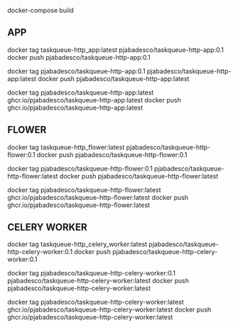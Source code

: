 docker-compose build

## APP
docker tag taskqueue-http_app:latest pjabadesco/taskqueue-http-app:0.1
docker push pjabadesco/taskqueue-http-app:0.1

docker tag pjabadesco/taskqueue-http-app:0.1 pjabadesco/taskqueue-http-app:latest
docker push pjabadesco/taskqueue-http-app:latest

docker tag pjabadesco/taskqueue-http-app:latest ghcr.io/pjabadesco/taskqueue-http-app:latest
docker push ghcr.io/pjabadesco/taskqueue-http-app:latest

## FLOWER
docker tag taskqueue-http_flower:latest pjabadesco/taskqueue-http-flower:0.1
docker push pjabadesco/taskqueue-http-flower:0.1

docker tag pjabadesco/taskqueue-http-flower:0.1 pjabadesco/taskqueue-http-flower:latest
docker push pjabadesco/taskqueue-http-flower:latest

docker tag pjabadesco/taskqueue-http-flower:latest ghcr.io/pjabadesco/taskqueue-http-flower:latest
docker push ghcr.io/pjabadesco/taskqueue-http-flower:latest

## CELERY WORKER
docker tag taskqueue-http_celery_worker:latest pjabadesco/taskqueue-http-celery-worker:0.1
docker push pjabadesco/taskqueue-http-celery-worker:0.1

docker tag pjabadesco/taskqueue-http-celery-worker:0.1 pjabadesco/taskqueue-http-celery-worker:latest
docker push pjabadesco/taskqueue-http-celery-worker:latest

docker tag pjabadesco/taskqueue-http-celery-worker:latest ghcr.io/pjabadesco/taskqueue-http-celery-worker:latest
docker push ghcr.io/pjabadesco/taskqueue-http-celery-worker:latest
